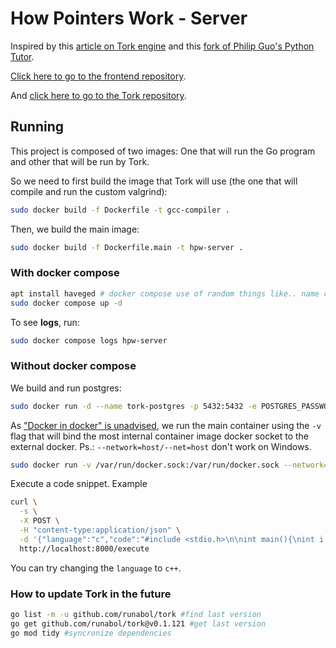 # How Pointers Work - Server

Inspired by this [article on Tork engine](https://dev.to/acoh3n/lets-build-a-code-execution-engine-4kgi) and this [fork of Philip Guo's Python Tutor](https://github.com/meghaagr13/CTutor). 

<a href="https://github.com/arturo32/HowPointersWork">Click here to go to the frontend repository</a>.

And <a href="https://github.com/runabol/tork"> click here to go to the Tork repository</a>.

## Running
This project is composed of two images: One that will run the Go program and other that will be run by Tork.

So we need to first build the image that Tork will use (the one that will compile and run the custom valgrind):
```bash
sudo docker build -f Dockerfile -t gcc-compiler .
```

Then, we build the main image:
```bash
sudo docker build -f Dockerfile.main -t hpw-server .
```

### With docker compose

```sh
apt install haveged # docker compose use of random things like.. name creation?
sudo docker compose up -d
```

To see **logs**, run:
```sh
sudo docker compose logs hpw-server
```

### Without docker compose

We build and run postgres:
```sh
sudo docker run -d --name tork-postgres -p 5432:5432 -e POSTGRES_PASSWORD=tork -e POSTGRES_USER=tork  -e PGDATA=/var/lib/postgresql/data/pgdata   -e POSTGRES_DB=tork postgres:15.3
```

As ["Docker in docker" is unadvised](https://jpetazzo.github.io/2015/09/03/do-not-use-docker-in-docker-for-ci/), we run the main container using the `-v` flag that will bind the most internal container image docker socket to the external docker. Ps.: `--network=host/--net=host` don't work on Windows.

```bash
sudo docker run -v /var/run/docker.sock:/var/run/docker.sock --network=host -d hpw-server
```


Execute a code snippet. Example

```bash
curl \
  -s \
  -X POST \
  -H "content-type:application/json" \
  -d '{"language":"c","code":"#include <stdio.h>\n\nint main(){\nint i = 23;\nint *k = &i;\nreturn 0;\n}"}' \
  http://localhost:8000/execute
```

You can try changing the `language` to `c++`.


### How to update Tork in the future
```bash
go list -m -u github.com/runabol/tork #find last version
go get github.com/runabol/tork@v0.1.121 #get last version
go mod tidy #syncronize dependencies
```
